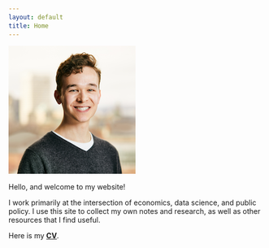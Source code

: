 ```yaml
---
layout: default
title: Home
---
```


![RIPL headshot](/images/ripl-ab.png)

Hello, and welcome to my website!

I work primarily at the intersection of economics, data science, and public policy. I use this site to collect my own notes and research, as well as other resources that I find useful.

Here is my [__CV__](/cv/bald-cv-feb2020.pdf).